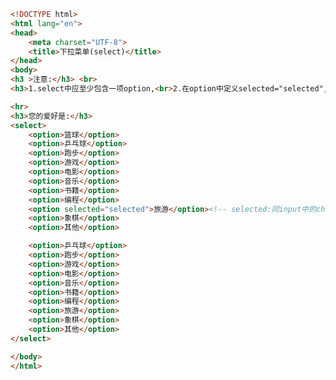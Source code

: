 
<BlogInfo id="377" title="29.下拉菜单" author="白日梦想猿" pv=0 read_times=0 pre_cost_time=0分42秒 category="html5学习" tag_list="['html5学习']" create_time="2020.07.15 16:01:27" update_time="2020.07.15 16:10:28" />

```html
<!DOCTYPE html>
<html lang="en">
<head>
    <meta charset="UTF-8">
    <title>下拉菜单(select)</title>
</head>
<body>
<h3 >注意:</h3> <br>
<h3>1.select中应至少包含一项option,<br>2.在option中定义selected="selected",当前项即为默认选中项</h3>

<hr>
<h3>您的爱好是:</h3>
<select>
    <option>篮球</option>
    <option>乒乓球</option>
    <option>跑步</option>
    <option>游戏</option>
    <option>电影</option>
    <option>音乐</option>
    <option>书籍</option>
    <option>编程</option>
    <option selected="selected">旅游</option><!-- selected:同input中的checked一样,这里也是默认被选中的意思-->
    <option>象棋</option>
    <option>其他</option>

    <option>乒乓球</option>
    <option>跑步</option>
    <option>游戏</option>
    <option>电影</option>
    <option>音乐</option>
    <option>书籍</option>
    <option>编程</option>
    <option>旅游</option>
    <option>象棋</option>
    <option>其他</option>
</select>

</body>
</html>
```
